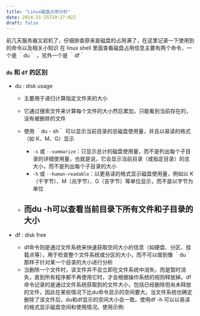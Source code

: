```yaml
---
title: "Linux磁盘占用分析"
date: 2024-11-25T19:27:02Z
draft: false
---
```

前几天服务器又宕机了，仔细排查原来是磁盘的占用满了，在这里记录一下使用到的命令以及相关小知识
在 linux shell 里面查看磁盘占用信息主要有两个命令，一个是 ｀du｀ ，另外一个是 ｀df｀
### `du` 和 `df` 的区别

- du : disk usage
  - 主要用于递归计算指定文件夹的大小
  - 它通过搜索文件来计算每个文件的大小然后累加，只能看到当前存在的，没有被删除的文件
  - 使用 ｀du - sh｀ 可以显示当前目录的总磁盘使用量，并且以易读的格式（如 K、M、G）显示
    - `-s` 或 `--summarize`：只显示总计的磁盘使用量，而不是列出每个子目录的详细使用量，也就是说，它会显示当前目录（或指定目录）的总大小，而不是列出每个子目录的大小
    - `-h` 或 `--human-readable`：以更易读的格式显示磁盘使用量，例如以 K（千字节）、M（兆字节）、G（吉字节）等单位显示，而不是以字节为单位


  - 而du -h可以查看当前目录下所有文件和子目录的大小
    -
   
- df : disk free
  - df命令则是通过文件系统来快速获取空间大小的信息（如硬盘、分区、挂载点等），用于检查整个文件系统或分区的大小，而不可以做到像 ｀du｀ 那样子针对某一个目录的大小进行分析
  - 当删除一个文件时，该文件并不会立即在文件系统中消失，而是暂时消失，直到所有程序都不再使用它时，才会根据操作系统的规则释放掉。df命令记录的是通过文件系统获取到的文件大小，包括已经删除但尚未释放的文件，因此在某些情况下比du命令显示的空间要大。当文件系统也确定删除了该文件后，du和df显示的空间大小会一致。使用df -h 可以以易读的格式显示磁盘空间和使用情况。使用示例:

